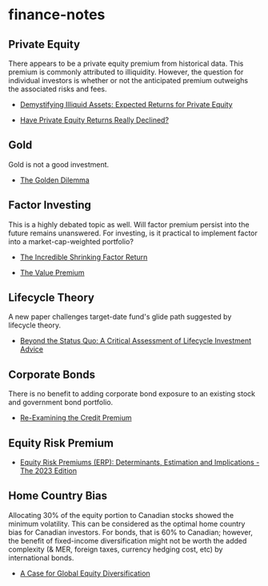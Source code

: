 # finance-notes

## Private Equity

There appears to be a private equity premium from historical data. This premium is commonly attributed to illiquidity. However, the question for individual investors is whether or not the anticipated premium outweighs the associated risks and fees.

- [Demystifying Illiquid Assets: Expected Returns for Private Equity](https://www.aqr.com/Insights/Research/Journal-Article/Demystifying-Illiquid-Assets-Expected-Returns-for-Private-Equity)

- [Have Private Equity Returns Really Declined?](https://www.jstor.org/stable/26864432)

## Gold

Gold is not a good investment.

- [The Golden Dilemma](https://www.nber.org/papers/w18706)

## Factor Investing

This is a highly debated topic as well. Will factor premium persist into the future remains unanswered. For investing, is it practical to implement factor into a market-cap-weighted portfolio?

- [The Incredible Shrinking Factor Return](https://papers.ssrn.com/sol3/papers.cfm?abstract_id=3040964)

- [The Value Premium](https://papers.ssrn.com/sol3/papers.cfm?abstract_id=3525096)

## Lifecycle Theory

A new paper challenges target-date fund's glide path suggested by lifecycle theory.

- [Beyond the Status Quo: A Critical Assessment of Lifecycle Investment Advice](https://papers.ssrn.com/sol3/papers.cfm?abstract_id=4590406)

## Corporate Bonds

There is no benefit to adding corporate bond exposure to an existing stock and government bond portfolio.

- [Re-Examining the Credit Premium](https://papers.ssrn.com/sol3/papers.cfm?abstract_id=3147005)

## Equity Risk Premium

- [Equity Risk Premiums (ERP): Determinants, Estimation and Implications - The 2023 Edition](https://ssrn.com/abstract=4398884)

## Home Country Bias

Allocating 30% of the equity portion to Canadian stocks showed the minimum volatility. This can be considered as the optimal home country bias for Canadian investors. For bonds, that is 60% to Canadian; however, the benefit of fixed-income diversification might not be worth the added complexity (& MER, foreign taxes, currency hedging cost, etc) by international bonds.

- [A Case for Global Equity Diversification](https://www.vanguard.ca/content/dam/intl/americas/canada/en/documents/CHBP_062023_V8_secure.pdf)

